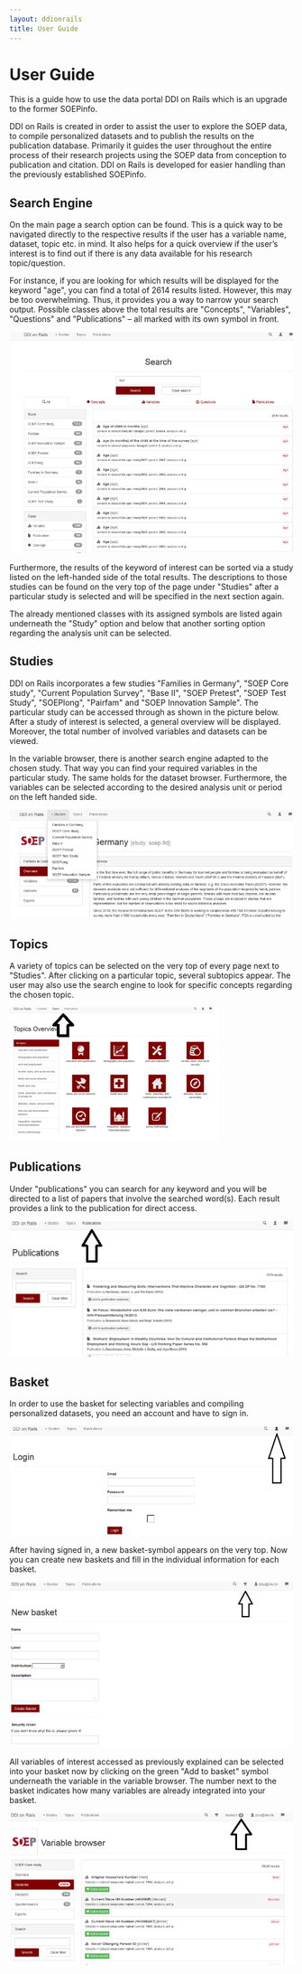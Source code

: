 ```yaml
---
layout: ddionrails
title: User Guide
---
```


User Guide
==========

This is a guide how to use the data portal DDI on Rails which is an upgrade to the former SOEPinfo. 

DDI on Rails is created in order to assist the user to explore the SOEP data, to compile personalized datasets and to publish the results on the publication database.  Primarily it guides the user throughout the entire process of their research projects using the SOEP data from conception to publication and citation. DDI on Rails is developed for easier handling than the previously established SOEPinfo.

Search Engine
-------------

On the main page a search option can be found. This is a quick way to be navigated directly to the respective results if the user has a variable name, dataset, topic etc. in mind. It also helps for a quick overview if the user’s interest is to find out if there is any data available for his research topic/question.

For instance, if you are looking for which results will be displayed for the keyword "age", you can find a total of 2614 results listed. However, this may be too overwhelming. Thus, it provides you a way to narrow your search output. Possible classes above the total results are "Concepts", "Variables", "Questions" and "Publications" – all marked with its own symbol in front. 

![search](images/search.png)

Furthermore, the results of the keyword of interest can be sorted via a study listed on the left-handed side of the total results. The descriptions to those studies can be found on the very top of the page under "Studies" after a particular study is selected and will be specified in the next section again. 

The already mentioned classes with its assigned symbols are listed again underneath the "Study" option and below that another sorting option regarding the analysis unit can be selected. 

Studies
-------

DDI on Rails incorporates a few studies "Families in Germany", "SOEP Core study", "Current Population Survey", "Base II", "SOEP Pretest", "SOEP Test Study", "SOEPlong", "Pairfam" and "SOEP Innovation Sample". The particular study can be accessed through as shown in the picture below. After a study of interest is selected, a general overview will be displayed. Moreover, the total number of involved variables and datasets can be viewed.

In the variable browser, there is another search engine adapted to the chosen study. That way you can find your required variables in the particular study. The same holds for the dataset browser. Furthermore, the variables can be selected according to the desired analysis unit or period on the left handed side.

![studies](images/studies.png)

Topics
------

A variety of topics can be selected on the very top of every page next to "Studies". After clicking on a particular topic, several subtopics appear. The user may also use the search engine to look for specific concepts regarding the chosen topic.

![topics](images/topics.png)

Publications
------------

Under "publications" you can search for any keyword and you will be directed to a list of papers that involve the searched word(s). Each result provides a link to the publication for direct access.

![publications](images/publications.png)

Basket
------

In order to use the basket for selecting variables and compiling personalized datasets, you need an account and have to sign in.

![login](images/login.png)

After having signed in, a new basket-symbol appears on the very top. Now you can create new baskets and fill in the individual information for each basket.

![basket](images/basket.png)

All variables of interest accessed as previously explained can be selected into your basket now by clicking on the green "Add to basket" symbol underneath the variable in the variable browser. The number next to the basket indicates how many variables are already integrated into your basket.

![workspace](images/workspace.png)
